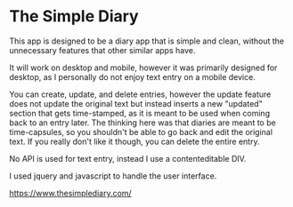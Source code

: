 # The Simple Diary

This app is designed to be a diary app that is simple and clean, without the unnecessary features that other similar apps have. 

It will work on desktop and mobile, however it was primarily designed for desktop, as I personally do not enjoy text entry
on a mobile device. 

You can create, update, and delete entries, however the update feature does not update the original text but instead inserts a new "updated" section that gets time-stamped, as it is meant to be used when coming back to an entry later. The thinking here was that diaries are meant to be time-capsules, so you shouldn't be able to go back and edit the original text. If you really don't like it though, you can delete the entire entry. 

No API is used for text entry, instead I use a contenteditable DIV. 

I used jquery and javascript to handle the user interface. 

https://www.thesimplediary.com/
